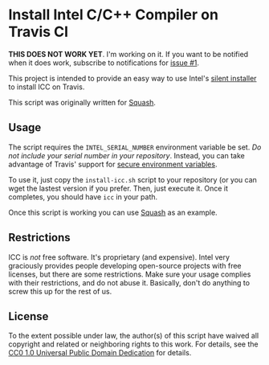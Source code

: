 # Install Intel C/C++ Compiler on Travis CI

**THIS DOES NOT WORK YET**.  I'm working on it.  If you want to be
notified when it does work, subscribe to notifications for
[issue #1](https://github.com/nemequ/icc-travis/issues/1).

This project is intended to provide an easy way to use Intel's
[silent installer](https://software.intel.com/en-us/articles/intel-composer-xe-2015-silent-installation-guide)
to install ICC on Travis.

This script was originally written for
[Squash](https://quixdb.github.io/squash).

## Usage

The script requires the `INTEL_SERIAL_NUMBER` environment variable be
set.  *Do not include your serial number in your repository*.
Instead, you can take advantage of Travis' support for
[secure environment variables](http://docs.travis-ci.com/user/encryption-keys/).

To use it, just copy the `install-icc.sh` script to your repository
(or you can wget the lastest version if you prefer.  Then, just
execute it.  Once it completes, you should have `icc` in your path.

Once this script is working you can use
[Squash](https://quixdb.github.io/squash) as an example.

## Restrictions

ICC is *not* free software.  It's proprietary (and expensive).  Intel
very graciously provides people developing open-source projects with
free licenses, but there are some restrictions.  Make sure your usage
complies with their restrictions, and do not abuse it.  Basically,
don't do anything to screw this up for the rest of us.

## License

To the extent possible under law, the author(s) of this script have
waived all copyright and related or neighboring rights to this work.
For details, see the
[CC0 1.0 Universal Public Domain Dedication](https://creativecommons.org/publicdomain/zero/1.0/) for details.
